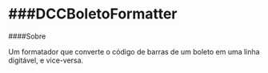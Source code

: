 ###DCCBoletoFormatter
===================

####Sobre

Um formatador que converte o código de barras de um boleto em uma linha digitável, e vice-versa.